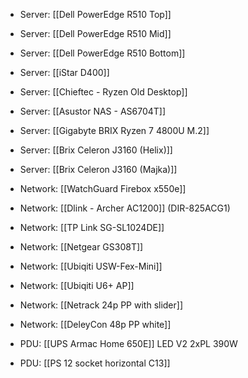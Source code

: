 
- Server: [[Dell PowerEdge R510 Top]]
- Server: [[Dell PowerEdge R510 Mid]]
- Server: [[Dell PowerEdge R510 Bottom]]
- Server: [[iStar D400]]
- Server: [[Chieftec - Ryzen Old Desktop]]
- Server:  [[Asustor NAS - AS6704T]]
- Server: [[Gigabyte BRIX Ryzen 7 4800U M.2]]
- Server: [[Brix Celeron J3160 (Helix)]]
- Server: [[Brix Celeron J3160 (Majka)]]

- Network: [[WatchGuard Firebox x550e]]
- Network: [[Dlink - Archer AC1200]] (DIR-825ACG1)
- Network: [[TP Link SG-SL1024DE]]
- Network: [[Netgear GS308T]]
- Network: [[Ubiqiti USW-Fex-Mini]]
- Network: [[Ubiqiti U6+ AP]]
- Network: [[Netrack 24p PP with slider]]
- Network: [[DeleyCon 48p PP white]]

- PDU: [[UPS Armac Home 650E]] LED V2 2xPL 390W
- PDU: [[PS 12 socket horizontal C13]]



